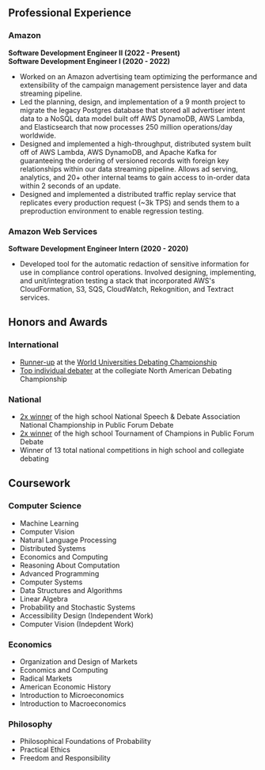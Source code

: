 ## Professional Experience

### Amazon 
**Software Development Engineer II (2022 - Present)**  
**Software Development Engineer I (2020 - 2022)**

* Worked on an Amazon advertising team optimizing the performance and extensibility of the campaign management persistence layer and data streaming pipeline.
* Led the planning, design, and implementation of a 9 month project to migrate the legacy Postgres database that stored all advertiser intent data to a NoSQL data model built off AWS DynamoDB, AWS Lambda, and Elasticsearch that now processes 250 million operations/day worldwide.
* Designed and implemented a high-throughput, distributed system built off of AWS Lambda, AWS DynamoDB, and Apache Kafka for guaranteeing the ordering of versioned records with foreign key relationships within our data streaming pipeline. Allows ad serving, analytics, and 20+ other internal teams to gain access to in-order data within 2 seconds of an update.
* Designed and implemented a distributed traffic replay service that replicates every production request (~3k TPS) and sends them to a preproduction environment to enable regression testing.


### Amazon Web Services
**Software Development Engineer Intern (2020 - 2020)**  

* Developed tool for the automatic redaction of sensitive information for use in compliance control operations. Involved designing, implementing, and unit/integration testing a stack that incorporated AWS's CloudFormation, S3, SQS, CloudWatch, Rekognition, and Textract services.


## Honors and Awards

### International

* [Runner-up](https://www.dailyprincetonian.com/article/2018/02/princeton-debaters-profile) at the [World Universities Debating Championship](https://en.wikipedia.org/wiki/World_Universities_Debating_Championship)
* [Top individual debater](https://en.wikipedia.org/wiki/North_American_Debating_Championship) at the collegiate North American Debating Championship

### National

* [2x winner](https://www.speechanddebate.org/nationals-history/) of the high school National Speech & Debate Association National Championship in Public Forum Debate
* [2x winner](https://en.wikipedia.org/wiki/List_of_Tournament_of_Champions_winners#Public_Forum_Debate_Champions_and_Runner_Ups) of the high school Tournament of Champions in Public Forum Debate
* Winner of 13 total national competitions in high school and collegiate debating


## Coursework

### Computer Science

* Machine Learning
* Computer Vision
* Natural Language Processing
* Distributed Systems
* Economics and Computing
* Reasoning About Computation
* Advanced Programming
* Computer Systems
* Data Structures and Algorithms
* Linear Algebra
* Probability and Stochastic Systems
* Accessibility Design (Independent Work)
* Computer Vision (Indepdent Work)

### Economics

* Organization and Design of Markets
* Economics and Computing
* Radical Markets
* American Economic History
* Introduction to Microeconomics
* Introduction to Macroeconomics

### Philosophy

* Philosophical Foundations of Probability
* Practical Ethics
* Freedom and Responsibility
